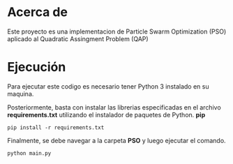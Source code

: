 # Acerca de

Este proyecto es una implementacion de Particle Swarm Optimization (PSO) aplicado al Quadratic Assingment Problem (QAP)

# Ejecución

Para ejecutar este codigo es necesario tener Python 3 instalado en su maquina.

Posteriormente, basta con instalar las librerias especificadas en el archivo **requirements.txt** utilizando el instalador de paquetes de Python. **pip**

~~~
pip install -r requirements.txt
~~~

Finalmente, se debe navegar a la carpeta **PSO** y luego ejecutar el comando.

~~~
python main.py 
~~~